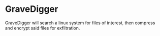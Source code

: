 # GraveDigger
GraveDigger will search a linux system for files of interest, then compress and encrypt said files for exfiltration. 
